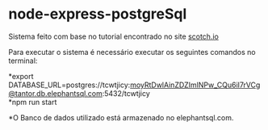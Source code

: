 # node-express-postgreSql
Sistema feito com base no tutorial encontrado no site [scotch.io](https://scotch.io/tutorials/getting-started-with-node-express-and-postgres-using-sequelize#creating-controllers-and-routing)

Para executar o sistema é necessário executar os seguintes comandos no terminal:

*export DATABASE_URL=postgres://tcwtjicy:moyRtDwlAinZDZImlNPw_CQu6iI7rVCg@tantor.db.elephantsql.com:5432/tcwtjicy  
*npm run start 


*O Banco de dados utilizado está armazenado no elephantsql.com.
